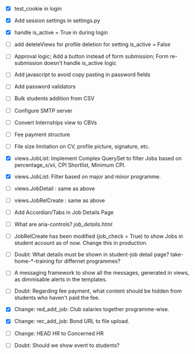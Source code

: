 - [x] test_cookie in login
- [x] Add session settings in settings.py
- [x] handle is_active = True in during login 
- [ ] add deleteViews for profile deletion for setting is_active = False
- [ ] Approval logic; Add a button instead of form submission; Form re-submission doesn't 
handle is_active logic
- [ ] Add javascript to avoid copy pasting in password fields
- [ ] Add password validators
- [ ] Bulk students addition from CSV
- [ ] Configure SMTP server
- [ ] Convert Internships view to CBVs
- [ ] Fee payment structure
- [ ] File size limitation on CV, profile picture, signature, etc.
- [x] views.JobList: Implement Complex QuerySet to filter Jobs based on percentage_x/xii, 
CPI Shortlist, Minimum CPI.
- [x] views.JobList: Filter based on major and minor programme.
- [ ] views.JobDetail : same as above
- [ ] views.JobRelCreate : same as above
- [ ] Add Accordian/Tabs in Job Details Page
- [ ] What are aria-controls? *job_details.html*
- [ ] JobRelCreate has been modified (job_check = True) to show Jobs in student account as of
now. Change this in production.
- [ ] Doubt: What details must be shown in student-job detail page? take-home-*-training for
differnet programmes?
- [ ] A messaging framework to show all the messages, generated in views,
as dimmisable alerts in the templates.
- [ ] Doubt: Regarding fee payment, what content should be hidden from students who haven't
paid the fee.
- [x] Change: red_add_job: Club salaries together programme-wise.
- [x] Change: rec_add_job: Bond URL to file upload.
- [ ] Change: HEAD HR to Concerned HR
- [ ] Doubt: Should we show event to students?

